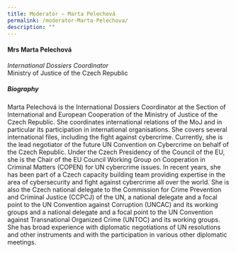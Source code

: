 ```yaml
---
title: ​​Moderator – Marta Pelechová
permalink: /moderator-Marta-Pelechova/
description: ""
---
```

#### **Mrs Marta Pelechová**

*International Dossiers Coordinator*  
Ministry of Justice of the Czech Republic

##### **Biography**
Marta Pelechová is the International Dossiers Coordinator at the Section of International and European Cooperation of the Ministry of Justice of the Czech Republic. She coordinates international relations of the MoJ and in particular its participation in international organisations. She covers several international files, including the fight against cybercrime. Currently, she is the lead negotiator of the future UN Convention on Cybercrime on behalf of the Czech Republic. Under the Czech Presidency of the Council of the EU, she is the Chair of the EU Council Working Group on Cooperation in Criminal Matters (COPEN) for UN cybercrime issues. In recent years, she has been part of a Czech capacity building team providing expertise in the area of cybersecurity and fight against cybercrime all over the world.
She is also the Czech national delegate to the Commission for Crime Prevention and Criminal Justice (CCPCJ) of the UN, a national delegate and a focal point to the UN Convention against Corruption (UNCAC) and its working groups and a national delegate and a focal point to the UN Convention against Transnational Organized Crime (UNTOC) and its working groups. She has broad experience with diplomatic negotiations of UN resolutions and other instruments and with the participation in various other diplomatic meetings.